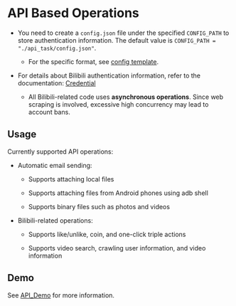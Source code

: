 # API Based Operations

- You need to create a `config.json` file under the specified `CONFIG_PATH` to store authentication information. The default value is `CONFIG_PATH = "./api_task/config.json"`.

    - For the specific format, see [config template](config_template.json).

- For details about Bilibili authentication information, refer to the documentation: [Credential](https://nemo2011.github.io/bilibili-api/#/get-credential)

    - All Bilibili-related code uses **asynchronous operations**. Since web scraping is involved, excessive high concurrency may lead to account bans.

## Usage

Currently supported API operations:

- Automatic email sending:

    - Supports attaching local files

    - Supports attaching files from Android phones using adb shell

    - Supports binary files such as photos and videos

- Bilibili-related operations:

    - Supports like/unlike, coin, and one-click triple actions

    - Supports video search, crawling user information, and video information

## Demo

See [API_Demo](../test/api_test.py) for more information.